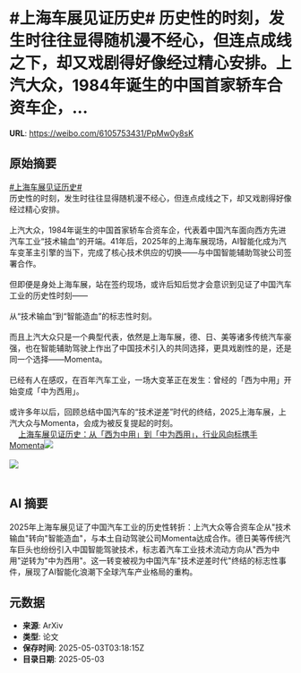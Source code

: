 # #上海车展见证历史# 历史性的时刻，发生时往往显得随机漫不经心，但连点成线之下，却又戏剧得好像经过精心安排。上汽大众，1984年诞生的中国首家轿车合资车企，...

**URL**: https://weibo.com/6105753431/PpMw0y8sK

## 原始摘要

<a href="https://m.weibo.cn/search?containerid=231522type%3D1%26t%3D10%26q%3D%23%E4%B8%8A%E6%B5%B7%E8%BD%A6%E5%B1%95%E8%A7%81%E8%AF%81%E5%8E%86%E5%8F%B2%23&amp;extparam=%23%E4%B8%8A%E6%B5%B7%E8%BD%A6%E5%B1%95%E8%A7%81%E8%AF%81%E5%8E%86%E5%8F%B2%23" data-hide=""><span class="surl-text">#上海车展见证历史#</span></a> <br>历史性的时刻，发生时往往显得随机漫不经心，但连点成线之下，却又戏剧得好像经过精心安排。<br><br>上汽大众，1984年诞生的中国首家轿车合资车企，代表着中国汽车面向西方先进汽车工业“技术输血”的开端。41年后，2025年的上海车展现场，AI智能化成为汽车变革主引擎的当下，完成了核心技术供应的切换——与中国智能辅助驾驶公司签署合作。<br><br>但即便是身处上海车展，站在签约现场，或许后知后觉才会意识到见证了中国汽车工业的历史性时刻——<br><br>从“技术输血”到“智能造血”的标志性时刻。<br><br>而且上汽大众只是一个典型代表，依然是上海车展，德、日、美等诸多传统汽车豪强，也在智能辅助驾驶上作出了中国技术引入的共同选择，更具戏剧性的是，还是同一个选择——Momenta。<br><br>已经有人在感叹，在百年汽车工业，一场大变革正在发生：曾经的「西为中用」开始变成「中为西用」。<br><br>或许多年以后，回顾总结中国汽车的“技术逆差”时代的终结，2025上海车展，上汽大众与Momenta，会成为被反复提起的时刻。<br><a href="https://weibo.cn/sinaurl?u=https%3A%2F%2Fmp.weixin.qq.com%2Fs%2FbbRaCgTtuPUdUDvUMnVRAA" data-hide=""><span class="url-icon"><img style="width: 1rem;height: 1rem" src="https://h5.sinaimg.cn/upload/2015/09/25/3/timeline_card_small_web_default.png" referrerpolicy="no-referrer"></span><span class="surl-text">上海车展见证历史：从「西为中用」到「中为西用」，行业风向标携手Momenta</span></a><img style="" src="https://tvax2.sinaimg.cn/large/006Fd7o3gy1i0zt3mqygsj30j60cswjn.jpg" referrerpolicy="no-referrer"><br><br><img style="" src="https://tvax4.sinaimg.cn/large/006Fd7o3gy1i0zt3p43xgj30tx0jz7gd.jpg" referrerpolicy="no-referrer"><br><br>

## AI 摘要

2025年上海车展见证了中国汽车工业的历史性转折：上汽大众等合资车企从"技术输血"转向"智能造血"，与本土自动驾驶公司Momenta达成合作。德日美等传统汽车巨头也纷纷引入中国智能驾驶技术，标志着汽车工业技术流动方向从"西为中用"逆转为"中为西用"。这一转变被视为中国汽车"技术逆差时代"终结的标志性事件，展现了AI智能化浪潮下全球汽车产业格局的重构。

## 元数据

- **来源**: ArXiv
- **类型**: 论文
- **保存时间**: 2025-05-03T03:18:15Z
- **目录日期**: 2025-05-03
